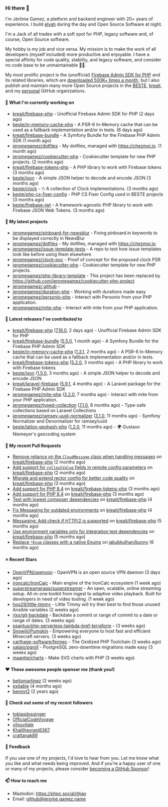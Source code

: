 ### Hi there 👋

I'm Jérôme Gamez, a platform and backend engineer with 20+ years of experience.
I build [elvah](https://www.elvah.de) during the day and Open Source Software
at night.

I'm a Jack of all trades with a soft spot for PHP, legacy software and,
of course, Open Source software.

My hobby is my job and vice versa. My mission is to make the work of all
developers (myself included) more productive and enjoyable.
I have a special affinity for code quality, stability, and legacy software,
and consider no code base to be unmaintainable 💪🏻.

My most prolific project is the (unofficial)
[Firebase Admin SDK for PHP](https://github.com/kreait/firebase-php) and its
related libraries, which are
[downloaded 500K+ times a month](https://packagist.org/packages/kreait/firebase-php/stats), but I also publish and maintain many more Open Source
projects in the [BESTE](https://github.com/beste),
[kreait](https://github.com/kreait), and my
[personal](https://github.com/jeromegamez) GitHub organizations.

#### 👷 What I'm currently working on

- [kreait/firebase-php](https://github.com/kreait/firebase-php) - Unofficial Firebase Admin SDK for PHP (2 days ago)
- [beste/in-memory-cache-php](https://github.com/beste/in-memory-cache-php) - A PSR-6 In-Memory cache that can be used as a fallback implementation and/or in tests. (6 days ago)
- [kreait/firebase-bundle](https://github.com/kreait/firebase-bundle) - A Symfony Bundle for the Firebase PHP Admin SDK (1 month ago)
- [jeromegamez/dotfiles](https://github.com/jeromegamez/dotfiles) - My dotfiles, managed with https://chezmoi.io. (1 month ago)
- [jeromegamez/cookiecutter-php](https://github.com/jeromegamez/cookiecutter-php) - Cookiecutter template for new PHP projects. (2 months ago)
- [kreait/firebase-tokens-php](https://github.com/kreait/firebase-tokens-php) - A PHP library to work with Firebase tokens (3 months ago)
- [beste/json](https://github.com/beste/json) - A simple JSON helper to decode and encode JSON (3 months ago)
- [beste/clock](https://github.com/beste/clock) - ⏱ A collection of Clock implementations. (3 months ago)
- [beste/php-cs-fixer-config](https://github.com/beste/php-cs-fixer-config) - PHP CS Fixer Config used in BESTE projects (3 months ago)
- [beste/firebase-jwt](https://github.com/beste/firebase-jwt) - A framework-agnostic PHP library to work with Firebase JSON Web Tokens. (3 months ago)

#### 🌱 My latest projects

- [jeromegamez/pinboard-for-newsblur](https://github.com/jeromegamez/pinboard-for-newsblur) - Fixing pinboard.in keywords to be displayed correctly in NewsBlur
- [jeromegamez/dotfiles](https://github.com/jeromegamez/dotfiles) - My dotfiles, managed with https://chezmoi.io.
- [jeromegamez/issue-template-tests](https://github.com/jeromegamez/issue-template-tests) - A repo to test how issue templates look like before using them elsewhere
- [jeromegamez/clock-poc](https://github.com/jeromegamez/clock-poc) - Proof of concept for the proposed clock PSR
- [jeromegamez/cookiecutter-php](https://github.com/jeromegamez/cookiecutter-php) - Cookiecutter template for new PHP projects.
- [jeromegamez/php-library-template](https://github.com/jeromegamez/php-library-template) - This project has been replaced by https://github.com/jeromegamez/cookiecutter-php-project
- [jeromegamez/.github](https://github.com/jeromegamez/.github) - 
- [jeromegamez/duration-php](https://github.com/jeromegamez/duration-php) - Working with durations made easy
- [jeromegamez/personio-php](https://github.com/jeromegamez/personio-php) - Interact with Personio from your PHP application.
- [jeromegamez/mite-php](https://github.com/jeromegamez/mite-php) - Interact with mite from your PHP application.

#### 🔭 Latest releases I've contributed to

- [kreait/firebase-php](https://github.com/kreait/firebase-php) ([7.16.0](https://github.com/kreait/firebase-php/releases/tag/7.16.0), 2 days ago) - Unofficial Firebase Admin SDK for PHP
- [kreait/firebase-bundle](https://github.com/kreait/firebase-bundle) ([5.5.0](https://github.com/kreait/firebase-bundle/releases/tag/5.5.0), 1 month ago) - A Symfony Bundle for the Firebase PHP Admin SDK
- [beste/in-memory-cache-php](https://github.com/beste/in-memory-cache-php) ([1.3.1](https://github.com/beste/in-memory-cache-php/releases/tag/1.3.1), 2 months ago) - A PSR-6 In-Memory cache that can be used as a fallback implementation and/or in tests.
- [kreait/firebase-tokens-php](https://github.com/kreait/firebase-tokens-php) ([5.2.0](https://github.com/kreait/firebase-tokens-php/releases/tag/5.2.0), 3 months ago) - A PHP library to work with Firebase tokens
- [beste/json](https://github.com/beste/json) ([1.5.0](https://github.com/beste/json/releases/tag/1.5.0), 3 months ago) - A simple JSON helper to decode and encode JSON
- [kreait/laravel-firebase](https://github.com/kreait/laravel-firebase) ([5.9.1](https://github.com/kreait/laravel-firebase/releases/tag/5.9.1), 4 months ago) - A Laravel package for the Firebase PHP Admin SDK
- [jeromegamez/mite-php](https://github.com/jeromegamez/mite-php) ([3.2.0](https://github.com/jeromegamez/mite-php/releases/tag/3.2.0), 7 months ago) - Interact with mite from your PHP application.
- [jeromegamez/typed-collection](https://github.com/jeromegamez/typed-collection) ([7.1.0](https://github.com/jeromegamez/typed-collection/releases/tag/7.1.0), 8 months ago) - Type-safe collections based on Laravel Collections
- [jeromegamez/ramsey-uuid-normalizer](https://github.com/jeromegamez/ramsey-uuid-normalizer) ([3.1.0](https://github.com/jeromegamez/ramsey-uuid-normalizer/releases/tag/3.1.0), 11 months ago) - Symfony Normalizer and Denormalizer for ramsey/uuid
- [beste/latlon-geohash-php](https://github.com/beste/latlon-geohash-php) ([1.2.0](https://github.com/beste/latlon-geohash-php/releases/tag/1.2.0), 11 months ago) - 🌍 Gustavo Niemeyer&#39;s geocoding system

#### 🔨 My recent Pull Requests

- [Remove reliance on the `CloudMessage` class when handling messages](https://github.com/kreait/firebase-php/pull/934) on [kreait/firebase-php](https://github.com/kreait/firebase-php) (2 months ago)
- [Add support for `rolloutValue` fields in remote config parameters](https://github.com/kreait/firebase-php/pull/927) on [kreait/firebase-php](https://github.com/kreait/firebase-php) (2 months ago)
- [Migrate and extend rector config for better code quality](https://github.com/kreait/firebase-php/pull/921) on [kreait/firebase-php](https://github.com/kreait/firebase-php) (3 months ago)
- [Add support for PHP 8.4](https://github.com/kreait/firebase-tokens-php/pull/61) on [kreait/firebase-tokens-php](https://github.com/kreait/firebase-tokens-php) (3 months ago)
- [Add support for PHP 8.4](https://github.com/kreait/firebase-php/pull/920) on [kreait/firebase-php](https://github.com/kreait/firebase-php) (3 months ago)
- [Test with lowest composer dependencies](https://github.com/kreait/firebase-php/pull/913) on [kreait/firebase-php](https://github.com/kreait/firebase-php) (4 months ago)
- [Fix Messaging for outdated environments](https://github.com/kreait/firebase-php/pull/908) on [kreait/firebase-php](https://github.com/kreait/firebase-php) (4 months ago)
- [Messaging: Add check if HTTP/2 is supported](https://github.com/kreait/firebase-php/pull/903) on [kreait/firebase-php](https://github.com/kreait/firebase-php) (5 months ago)
- [Use environment variables only for integration test dependencies](https://github.com/kreait/firebase-php/pull/901) on [kreait/firebase-php](https://github.com/kreait/firebase-php) (5 months ago)
- [Replace `*Enum` classes with a native Enums](https://github.com/jakubkulhan/bunny/pull/154) on [jakubkulhan/bunny](https://github.com/jakubkulhan/bunny) (6 months ago)

#### ⭐ Recent Stars

- [OpenVPN/openvpn](https://github.com/OpenVPN/openvpn) - OpenVPN  is  an open source VPN daemon (3 days ago)
- [ironcalc/IronCalc](https://github.com/ironcalc/IronCalc) - Main engine of the IronCalc ecosystem (1 week ago)
- [superstreamerapp/superstreamer](https://github.com/superstreamerapp/superstreamer) - An open, scalable, online streaming setup. All-in-one toolkit from ingest to adaptive video playback. Built for developers in need of video tooling. (1 week ago)
- [hoo29/little-timmy](https://github.com/hoo29/little-timmy) - Little Timmy will try their best to find those unused Ansible variables (2 weeks ago)
- [rixx/git-backdate](https://github.com/rixx/git-backdate) - Backdate a commit or range of commit to a date or range of dates. (3 weeks ago)
- [psantus/php-serverless-lambda-bref-terraform](https://github.com/psantus/php-serverless-lambda-bref-terraform) -  (3 weeks ago)
- [Snowiiii/Pumpkin](https://github.com/Snowiiii/Pumpkin) - Empowering everyone to host fast and efficient Minecraft servers. (3 weeks ago)
- [carthage-software/fennec](https://github.com/carthage-software/fennec) - The Oxidized PHP Toolchain (3 weeks ago)
- [xataio/pgroll](https://github.com/xataio/pgroll) - PostgreSQL zero-downtime migrations made easy (3 weeks ago)
- [maantje/charts](https://github.com/maantje/charts) - Make SVG charts with PHP (3 weeks ago)

#### ❤️ These awesome people sponsor me (thank you!)

- [beitomartinez](https://github.com/beitomartinez) (2 weeks ago)
- [exitable](https://github.com/exitable) (4 months ago)
- [bennyt2](https://github.com/bennyt2) (2 years ago)

#### 👯 Check out some of my recent followers

- [tobiasdossinger](https://github.com/tobiasdossinger)
- [OfficialCodeVoyage](https://github.com/OfficialCodeVoyage)
- [vilouvitale](https://github.com/vilouvitale)
- [Khalilheyrani6367](https://github.com/Khalilheyrani6367)
- [crattanak89](https://github.com/crattanak89)

#### 💬 Feedback

If you use one of my projects, I'd love to hear from you. Let me know what you
like and what needs being improved. And if you're a happy user of one or
many of my projects, please consider
[becoming a GitHub Sponsor](https://github.com/sponsors/jeromegamez)!

#### 📫 How to reach me

- Mastodon: https://phpc.social/@jay
- Email: github@jerome.gamez.name
